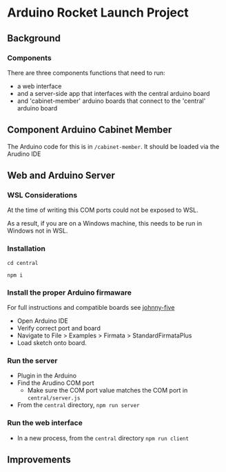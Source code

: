 # Arduino Rocket Launch Project
## Background
### Components
There are three components functions that need to run:
- a web interface
- and a server-side app that interfaces with the central arduino board
- and 'cabinet-member' arduino boards that connect to the 'central' arduino board

## Component Arduino Cabinet Member
The Arduino code for this is in `/cabinet-member`. It should be loaded via the Arudino IDE

## Web and Arduino Server
### WSL Considerations
At the time of writing this COM ports could not be exposed to WSL.

As a result, if you are on a Windows machine, this needs to be run in Windows not in WSL.

### Installation
`cd central`

`npm i`

### Install the proper Arduino firmaware
For full instructions and compatible boards see [johnny-five](https://github.com/rwaldron/johnny-five/wiki/Getting-Started)

- Open Arduino IDE
- Verify correct port and board
- Navigate to File > Examples > Firmata > StandardFirmataPlus
- Load sketch onto board.

### Run the server
- Plugin in the Arduino
- Find the Arudino COM port
  - Make sure the COM port value matches the COM port in `central/server.js`
- From the `central` directory,
`npm run server`

### Run the web interface
- In a new process, from the `central` directory `npm run client`


## Improvements